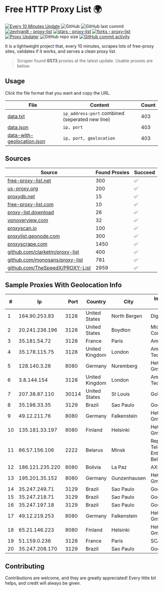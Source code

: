 
# Free HTTP Proxy List 🌍

[![Every 10 Minutes Update](https://github.com/mertguvencli/http-proxy-list/actions/workflows/main.yml/badge.svg?branch=main)](https://github.com/mertguvencli/http-proxy-list/actions/workflows/main.yml)
![GitHub](https://img.shields.io/github/license/mertguvencli/http-proxy-list)
![GitHub last commit](https://img.shields.io/github/last-commit/mertguvencli/http-proxy-list)
[![zevtyardt - proxy-list](https://img.shields.io/static/v1?label=zevtyardt&message=proxy-list&color=blue&logo=github)](https://github.com/zevtyardt/proxy-list "Go to GitHub repo")
[![stars - proxy-list](https://img.shields.io/github/stars/zevtyardt/proxy-list?style=social)](https://github.com/zevtyardt/proxy-list)
[![forks - proxy-list](https://img.shields.io/github/forks/zevtyardt/proxy-list?style=social)](https://github.com/zevtyardt/proxy-list)
[![Proxy Updater](https://github.com/zevtyardt/proxy-list/workflows/Proxy%20Updater/badge.svg)](https://github.com/zevtyardt/proxy-list/actions?query=workflow:"Proxy+Updater")
![GitHub repo size](https://img.shields.io/github/repo-size/zevtyardt/proxy-list)
[![GitHub commit activity](https://img.shields.io/github/commit-activity/m/zevtyardt/proxy-list?logo=commits)](https://github.com/zevtyardt/proxy-list/commits/main)

It is a lightweight project that, every 10 minutes, scrapes lots of free-proxy sites, validates if it works, and serves a clean proxy list.

> Scraper found **6573** proxies at the latest update. Usable proxies are below.

## Usage

Click the file format that you want and copy the URL.

|File|Content|Count|
|----|-------|-----|
|[data.txt](https://raw.githubusercontent.com/mertguvencli/http-proxy-list/main/proxy-list/data.txt)|`ip_address:port` combined (seperated new line)|403|
|[data.json](https://raw.githubusercontent.com/mertguvencli/http-proxy-list/main/proxy-list/data.json)|`ip, port`|403|
|[data-with-geolocation.json](https://raw.githubusercontent.com/mertguvencli/http-proxy-list/main/proxy-list/data-with-geolocation.json)|`ip, port, geolocation`|403|

## Sources

|Source|Found Proxies|Succeed|
|------|-------------|-------|
|[free-proxy-list.net](https://free-proxy-list.net)|300|✅|
|[us-proxy.org](https://www.us-proxy.org)|200|✅|
|[proxydb.net](http://proxydb.net)|15|✅|
|[free-proxy-list.com](https://free-proxy-list.com/?page=&port=&type%5B%5D=http&type%5B%5D=https&up_time=0&search=Search)|10|✅|
|[proxy-list.download](https://www.proxy-list.download/HTTP)|26|✅|
|[vpnoverview.com](https://vpnoverview.com/privacy/anonymous-browsing/free-proxy-servers)|32|✅|
|[proxyscan.io](https://www.proxyscan.io)|100|✅|
|[proxylist.geonode.com](https://proxylist.geonode.com/api/proxy-list?limit=300&page=1&sort_by=lastChecked&sort_type=desc&protocols=http,https)|300|✅|
|[proxyscrape.com](https://api.proxyscrape.com/v2/?request=displayproxies&protocol=http&timeout=10000&country=all&ssl=all&anonymity=all)|1450|✅|
|[github.com/clarketm/proxy-list](https://raw.githubusercontent.com/clarketm/proxy-list/master/proxy-list-raw.txt)|400|✅|
|[github.com/monosans/proxy-list](https://raw.githubusercontent.com/monosans/proxy-list/main/proxies/http.txt)|781|✅|
|[github.com/TheSpeedX/PROXY-List](https://raw.githubusercontent.com/TheSpeedX/PROXY-List/master/http.txt)|2959|✅|


## Sample Proxies With Geolocation Info

|#|Ip|Port|Country|City|Internet Service Provider|
|-|--|----|-------|----|-------------------------|
|1|164.90.253.93|3128|United States|North Bergen|DigitalOcean, LLC|
|2|20.241.236.196|3128|United States|Boydton|Microsoft Corporation|
|3|35.181.54.72|3128|France|Paris|Amazon.com, Inc.|
|4|35.178.115.75|3128|United Kingdom|London|Amazon Technologies Inc.|
|5|128.140.3.26|8080|Germany|Nuremberg|Hetzner Online GmbH|
|6|3.8.144.154|3128|United Kingdom|London|Amazon Technologies Inc.|
|7|207.38.87.110|30114|United States|St Louis|GoDaddy.com, LLC|
|8|35.198.33.35|3129|Brazil|Sao Paulo|Google LLC|
|9|49.12.211.76|8080|Germany|Falkenstein|Hetzner Online GmbH|
|10|135.181.33.197|8080|Finland|Helsinki|Hetzner Online GmbH|
|11|86.57.156.106|2222|Belarus|Minsk|Republican Unitary Telecommunication Enterprise Beltelecom|
|12|186.121.235.220|8080|Bolivia|La Paz|AXS Bolivia S. A.|
|13|195.201.35.152|8080|Germany|Gunzenhausen|Hetzner Online GmbH|
|14|35.247.249.71|3129|Brazil|Sao Paulo|Google LLC|
|15|35.247.218.71|3129|Brazil|Sao Paulo|Google LLC|
|16|35.247.197.18|3129|Brazil|Sao Paulo|Google LLC|
|17|49.12.219.253|8080|Germany|Falkenstein|Hetzner Online GmbH|
|18|65.21.146.223|8080|Finland|Helsinki|Hetzner Online GmbH|
|19|51.159.0.236|3128|France|Paris|SCALEWAY|
|20|35.247.208.170|3129|Brazil|Sao Paulo|Google LLC|



## Contributing

Contributions are welcome, and they are greatly appreciated! Every
little bit helps, and credit will always be given.


